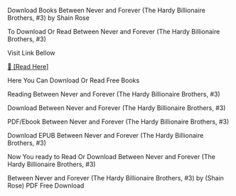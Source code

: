 Download Books Between Never and Forever (The Hardy Billionaire Brothers, #3) by Shain Rose

To Download Or Read Between Never and Forever (The Hardy Billionaire Brothers, #3)

Visit Link Bellow

[📖 [Read Here]](https://eibooknade.web.app/respirationasteroid/199798227-between-never-and-forever)

Here You Can Download Or Read Free Books

Reading Between Never and Forever (The Hardy Billionaire Brothers, #3)

Download Between Never and Forever (The Hardy Billionaire Brothers, #3)

PDF/Ebook Between Never and Forever (The Hardy Billionaire Brothers, #3)

Download EPUB Between Never and Forever (The Hardy Billionaire Brothers, #3)

Now You ready to Read Or Download Between Never and Forever (The Hardy Billionaire Brothers, #3)

Between Never and Forever (The Hardy Billionaire Brothers, #3) by (Shain Rose) PDF Free Download

